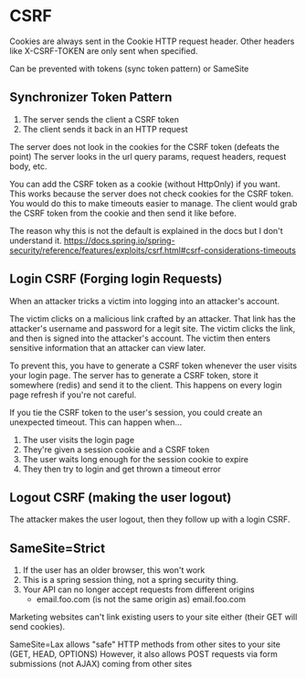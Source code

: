 # CSRF 

Cookies are always sent in the Cookie HTTP request header.
Other headers like X-CSRF-TOKEN are only sent when specified.

Can be prevented with tokens (sync token pattern) or SameSite

## Synchronizer Token Pattern

1. The server sends the client a CSRF token
2. The client sends it back in an HTTP request

The server does not look in the cookies for the CSRF token (defeats the point)
The server looks in the url query params, request headers, request body, etc.

You can add the CSRF token as a cookie (without HttpOnly) if you want.
This works because the server does not check cookies for the CSRF token. 
You would do this to make timeouts easier to manage. 
The client would grab the CSRF token from the cookie and then send it like before.

The reason why this is not the default is explained in the docs but I don't understand it.
https://docs.spring.io/spring-security/reference/features/exploits/csrf.html#csrf-considerations-timeouts

## Login CSRF (Forging login Requests)

When an attacker tricks a victim into logging into an attacker's account.

The victim clicks on a malicious link crafted by an attacker. 
That link has the attacker's username and password for a legit site.
The victim clicks the link, and then is signed into the attacker's account. 
The victim then enters sensitive information that an attacker can view later.

To prevent this, you have to generate a CSRF token whenever the user visits your login page.
The server has to generate a CSRF token, store it somewhere (redis) and send it to the client.
This happens on every login page refresh if you're not careful.

If you tie the CSRF token to the user's session, you could create an unexpected timeout.
This can happen when...

1. The user visits the login page 
2. They're given a session cookie and a CSRF token
3. The user waits long enough for the session cookie to expire
4. They then try to login and get thrown a timeout error

## Logout CSRF (making the user logout)

The attacker makes the user logout, then they follow up with a login CSRF.

## SameSite=Strict

1. If the user has an older browser, this won't work
2. This is a spring session thing, not a spring security thing.
3. Your API can no longer accept requests from different origins 
    - email.foo.com (is not the same origin as) email.foo.com

Marketing websites can't link existing users to your site either (their GET will send cookies).

SameSite=Lax allows "safe" HTTP methods from other sites to your site (GET, HEAD, OPTIONS)
However, it also allows POST requests via form submissions (not AJAX) coming from other sites 
